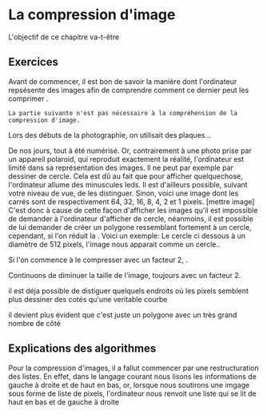 # La compression d'image
L'objectif de ce chapitre va-t-être 
## Exercices
Avant de commencer, il est bon de savoir la manière dont l'ordinateur repsésente des images afin de comprendre comment ce dernier peut les comprimer .
```{admonition} Informations historiques
La partie suivante n'est pas nécessaire à la compréhension de la compression d'image.
```
Lors des débuts de la photographie, on utilisait des plaques...

De nos jours, tout à été numérisé. Or, contrairement à une photo prise par un appareil polaroid, qui reproduit exactement la réalité, l'ordinateur est limité dans sa représentation des images. Il ne peut par exemple par dessiner de cercle. Cela est dû au fait que pour afficher quelquechose, l'ordinateur allume des minuscules leds. Il est d'ailleurs possible, suivant votre niveau de vue, de les distinguer. Sinon, voici une image dont les carrés sont de respectivement 64, 32, 16, 8, 4, 2 et 1 pixels. [mettre image] C'est donc à cause de cette façon d'afficher les images qu'il est impossible de demander à l'ordinateur d'afficher de cercle, néanmoins, il est possible de lui demander de créer un polygone ressemblant fortement à un cercle, cependant, si l'on réduit la . Voici un exemple:
Le cercle ci dessous à un diamètre de 512 pixels, l'image nous apparait comme un cercle..


Si l'on commence à le compresser avec un facteur 2, .

Continuons de diminuer la taille de l'image, toujours avec un facteur 2. 


il est déja possible de distiguer quelquels endroits où les pixels semblent plus dessiner des cotés qu'une veritable courbe

il devient plus évident que c'est juste un polygone avec un très grand nombre de côté
## Explications des algorithmes
Pour la compression d'images, il a fallut commencer par une restructuration des listes. En effet, dans le langage courant nous lisons les informations de gauche à droite et de haut en bas, or, lorsque nous soutirons une imgage sous forme de liste de pixels, l'ordinateur nous renvoit une liste qui se lit de haut en bas et de gauche à droite